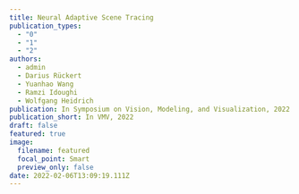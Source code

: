 ```yaml
---
title: Neural Adaptive Scene Tracing
publication_types:
  - "0"
  - "1"
  - "2"
authors:
  - admin
  - Darius Rückert
  - Yuanhao Wang
  - Ramzi Idoughi
  - Wolfgang Heidrich
publication: In Symposium on Vision, Modeling, and Visualization, 2022
publication_short: In VMV, 2022
draft: false
featured: true
image:
  filename: featured
  focal_point: Smart
  preview_only: false
date: 2022-02-06T13:09:19.111Z
---
```

